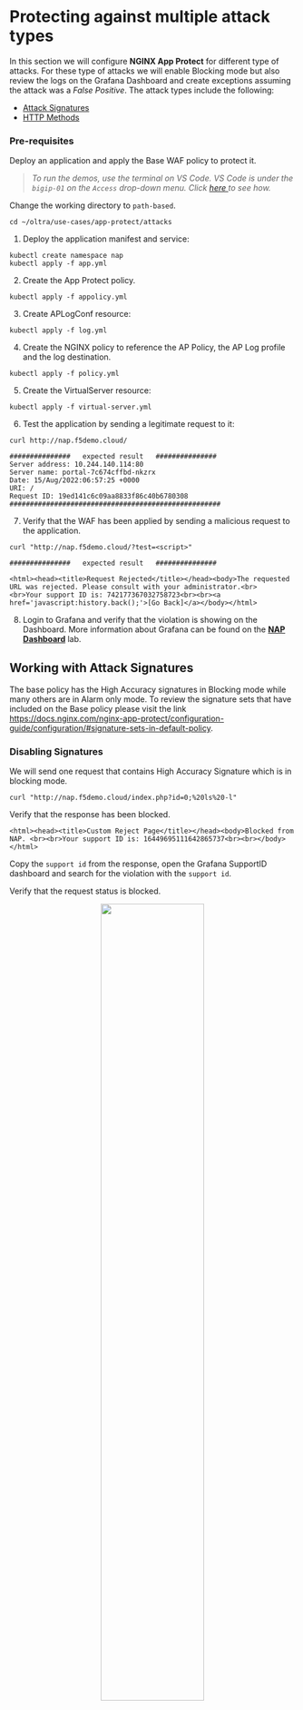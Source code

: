 # Protecting against multiple attack types

In this section we will configure **NGINX App Protect** for different type of attacks. For these type of attacks we will enable Blocking mode but also review the logs on the Grafana Dashboard and create exceptions assuming the attack was a *False Positive*. The attack types include the following:

- [Attack Signatures](#working-with-attack-signatures)
- [HTTP Methods](#working-with-http-methods)


### Pre-requisites
Deploy an application and apply the Base WAF policy to protect it. 

> *To run the demos, use the terminal on VS Code. VS Code is under the `bigip-01` on the `Access` drop-down menu. Click <a href="https://raw.githubusercontent.com/F5EMEA/oltra/main/vscode.png"> here </a> to see how.*

Change the working directory to `path-based`.
```
cd ~/oltra/use-cases/app-protect/attacks
```

1. Deploy the application manifest and service:
  ```
  kubectl create namespace nap
  kubectl apply -f app.yml
  ```

2. Create the App Protect policy.
  ```
  kubectl apply -f appolicy.yml
  ```
3. Create APLogConf resource:
  ```
  kubectl apply -f log.yml
  ```
4. Create the NGINX policy to reference the AP Policy, the AP Log profile and the log destination.
  ```
  kubectl apply -f policy.yml
  ```
5. Create the VirtualServer resource:
  ```
  kubectl apply -f virtual-server.yml
  ```

6. Test the application by sending a legitimate request to it:
  ```
  curl http://nap.f5demo.cloud/

  ###############   expected result   ###############
  Server address: 10.244.140.114:80
  Server name: portal-7c674cffbd-nkzrx
  Date: 15/Aug/2022:06:57:25 +0000
  URI: /
  Request ID: 19ed141c6c09aa8833f86c40b6780308
  ####################################################
  ```

7. Verify that the WAF has been applied by sending a malicious request to the application. 
  ```
  curl "http://nap.f5demo.cloud/?test=<script>"

  ###############   expected result   ###############

  <html><head><title>Request Rejected</title></head><body>The requested URL was rejected. Please consult with your administrator.<br>
  <br>Your support ID is: 742177367032758723<br><br><a href='javascript:history.back();'>[Go Back]</a></body></html>
  ```

8. Login to Grafana and verify that the violation is showing on the Dashboard. More information about Grafana can be found on the [**NAP Dashboard**](https://github.com/F5EMEA/oltra/tree/main/use-cases/app-protect/monitoring) lab.


## Working with Attack Signatures
The base policy has the High Accuracy signatures in Blocking mode while many others are in Alarm only mode. 
To review the signature sets that have included on the Base policy please visit the link https://docs.nginx.com/nginx-app-protect/configuration-guide/configuration/#signature-sets-in-default-policy.

### Disabling Signatures
We will send one request that contains High Accuracy Signature which is in blocking mode.
```
curl "http://nap.f5demo.cloud/index.php?id=0;%20ls%20-l"
```

Verify that the response has been blocked.
```
<html><head><title>Custom Reject Page</title></head><body>Blocked from NAP. <br><br>Your support ID is: 16449695111642865737<br><br></body></html>
```

Copy the `support id` from the response, open the Grafana SupportID dashboard and search for the violation with the `support id`.

Verify that the request status is blocked.

<p align="center">
  <img src="images/support-id.png" style="width:60%">
</p>

To relax the specific signatures (assuming they are false positive), replace the APPolicy manifest with the new one below that has the 2 triggered signatures disabled. 
Run the following command to modify the APPolicy.
```
cat <<EOF | kubectl apply -f -
apiVersion: appprotect.f5.com/v1beta1
kind: APPolicy
metadata:
  name: nap-demo
  namespace: nap
spec:
  policy:
    applicationLanguage: utf-8
    enforcementMode: blocking
    name: nap-demo
    template:
      name: POLICY_TEMPLATE_NGINX_BASE
    signatures:
    - signatureId: 200003041
      enabled: false
    - signatureId: 200003913
      enabled: false      
EOF
```

Wait few seconds (5-10 sec) and then run the same request and verify that the transaction is not getting blocked.
```
curl "http://nap.f5demo.cloud/index.php?id=0;%20ls%20-l"
```

### Enabling Signatures
We will try now to trigger a Medium accuracy signature (phpinfo.php) that has been configured, as per the base policy, to be in Alarm mode. 

```
curl "http://nap.f5demo.cloud/phpinfo.php"
```

The transaction should be successfull and should not get blocked from NGINX App Protect.

Open the Grafana Main dashboard and look at the URL list. You should see a URL `phpinfo.php`.
Filter on this URL and verify that the transaction was **Alerted** but not **Blocked**.

Now let's change the configuration by enabling this particular signature. This can be achieved by creating a custom signature-set and adding this particular signature.
Run the following command to modify the APPolicy.
```
cat <<EOF | kubectl apply -f -
apiVersion: appprotect.f5.com/v1beta1
kind: APPolicy
metadata:
  name: nap-demo
  namespace: nap
spec:
  policy:
    applicationLanguage: utf-8
    enforcementMode: blocking
    name: nap-demo
    template:
      name: POLICY_TEMPLATE_NGINX_BASE
    signature-sets:
      - name: Custom-picked-signatures
        block: true
        alarm: true
        signatureSet:
          signatures:
            - signatureId: 200010015
EOF
```

Wait few seconds (5-10 sec) and then execute the same transaction again. We expect that the transaction will be blocked by **NGINX App Protect**.
```
curl "http://nap.f5demo.cloud/phpinfo.php"
```

Now let's change the configuration by enabling all Medium accuracy signatures.
Run the following command to modify the APPolicy.
```
cat <<EOF | kubectl apply -f -
apiVersion: appprotect.f5.com/v1beta1
kind: APPolicy
metadata:
  name: nap-demo
  namespace: nap
spec:
  policy:
    applicationLanguage: utf-8
    enforcementMode: blocking
    name: nap-demo
    template:
      name: POLICY_TEMPLATE_NGINX_BASE
    signature-sets:
    - name: "Medium Accuracy Signatures"
      block: true
      alarm: true
EOF
```

Execute the same transaction again and we expect that the transaction will be again blocked by **NGINX App Protect** since all Medium accuracy signatures are now in blocking mode.
```
curl "http://nap.f5demo.cloud/phpinfo.php"
```


## Working with HTTP Methods
`Illegal Methods` are configured by default to be only in Alarm mode. The base policy also includes a pre-defined list of `allowed` HTTP Methods. These are GET, HEAD, POST, PUT, PATCH, DELETE and OPTIONS.

Now lets try to access the application with an HTTP method that is not defined on the above list (LINK). 
```
curl -X LINK "http://nap-vs.f5demo.cloud"
```
Since the violation is on Alarm only mode, the expected result is
```
Server address: 10.244.196.173:80
Server name: webapp-59c68cd89b-cfqkj
Date: 01/Nov/2022:05:42:31 +0000
URI: /
Request ID: bb48eb820a90abb0ebfd4745479d93de
```

Altough the transaction was successfull since NAP is configured with `Alarm` set as true, then the transaction has been logged by NAP. 

Open the Grafana Main dashboard and look at the last transactions. You should see the `LINK` method.
Click on the SupportID of this transaction and review the details. Verify that the transaction was **Alerted** but not **Blocked**.

Now lets change the NAP configuration to block `Illegal Methods` violation.
Run the following command to modify the APPolicy.

```
cat <<EOF | kubectl apply -f -
apiVersion: appprotect.f5.com/v1beta1
kind: APPolicy
metadata:
  name: nap-demo
  namespace: nap
spec:
  policy:
    applicationLanguage: utf-8
    enforcementMode: blocking
    name: nap-demo
    template:
      name: POLICY_TEMPLATE_NGINX_BASE
    blocking-settings:
      violations:
      - name: VIOL_METHOD
        alarm: true
        block: true
EOF
```

Run the `curl` command again and verify that the transaction is getting blocked.

```
<html><head><title>Custom Reject Page</title></head><body>Blocked from NAP. <br><br>Your support ID is: 16449695111642865737<br><br></body></html>
```

